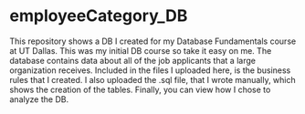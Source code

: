 # employeeCategory_DB
This repository shows a DB I created for my Database Fundamentals course at UT Dallas. This was my initial DB course so take it easy on me.
The database contains data about all of the job applicants that a large organization receives.
Included in the files I uploaded here, is the business rules that I created.
I also uploaded the .sql file, that I wrote manually, which shows the creation of the tables. 
Finally, you can view how I chose to analyze the DB.
